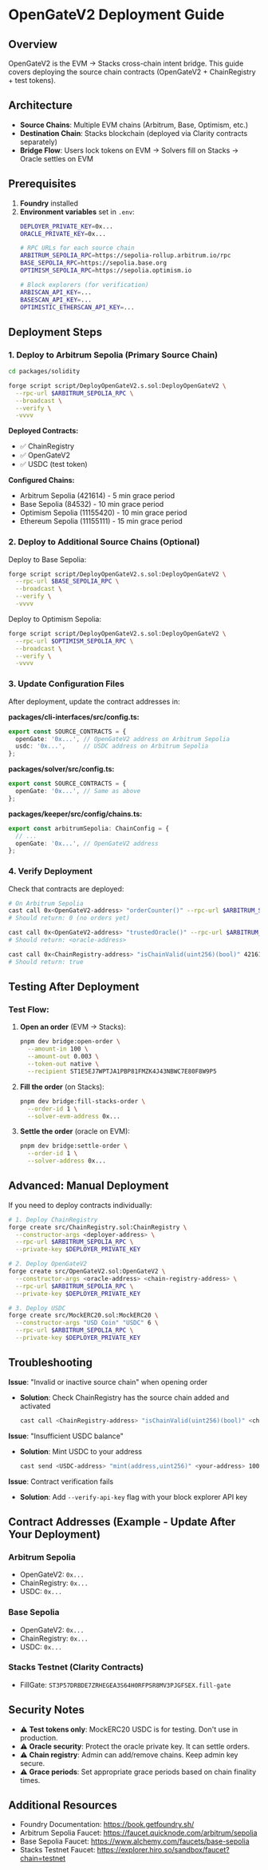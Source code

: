 # OpenGateV2 Deployment Guide

## Overview

OpenGateV2 is the EVM → Stacks cross-chain intent bridge. This guide covers deploying the source chain contracts (OpenGateV2 + ChainRegistry + test tokens).

## Architecture

- **Source Chains**: Multiple EVM chains (Arbitrum, Base, Optimism, etc.)
- **Destination Chain**: Stacks blockchain (deployed via Clarity contracts separately)
- **Bridge Flow**: Users lock tokens on EVM → Solvers fill on Stacks → Oracle settles on EVM

## Prerequisites

1. **Foundry** installed
2. **Environment variables** set in `.env`:
   ```bash
   DEPLOYER_PRIVATE_KEY=0x...
   ORACLE_PRIVATE_KEY=0x...

   # RPC URLs for each source chain
   ARBITRUM_SEPOLIA_RPC=https://sepolia-rollup.arbitrum.io/rpc
   BASE_SEPOLIA_RPC=https://sepolia.base.org
   OPTIMISM_SEPOLIA_RPC=https://sepolia.optimism.io

   # Block explorers (for verification)
   ARBISCAN_API_KEY=...
   BASESCAN_API_KEY=...
   OPTIMISTIC_ETHERSCAN_API_KEY=...
   ```

## Deployment Steps

### 1. Deploy to Arbitrum Sepolia (Primary Source Chain)

```bash
cd packages/solidity

forge script script/DeployOpenGateV2.s.sol:DeployOpenGateV2 \
  --rpc-url $ARBITRUM_SEPOLIA_RPC \
  --broadcast \
  --verify \
  -vvvv
```

**Deployed Contracts:**
- ✅ ChainRegistry
- ✅ OpenGateV2
- ✅ USDC (test token)

**Configured Chains:**
- Arbitrum Sepolia (421614) - 5 min grace period
- Base Sepolia (84532) - 10 min grace period
- Optimism Sepolia (11155420) - 10 min grace period
- Ethereum Sepolia (11155111) - 15 min grace period

### 2. Deploy to Additional Source Chains (Optional)

Deploy to Base Sepolia:
```bash
forge script script/DeployOpenGateV2.s.sol:DeployOpenGateV2 \
  --rpc-url $BASE_SEPOLIA_RPC \
  --broadcast \
  --verify \
  -vvvv
```

Deploy to Optimism Sepolia:
```bash
forge script script/DeployOpenGateV2.s.sol:DeployOpenGateV2 \
  --rpc-url $OPTIMISM_SEPOLIA_RPC \
  --broadcast \
  --verify \
  -vvvv
```

### 3. Update Configuration Files

After deployment, update the contract addresses in:

**packages/cli-interfaces/src/config.ts:**
```typescript
export const SOURCE_CONTRACTS = {
  openGate: '0x...', // OpenGateV2 address on Arbitrum Sepolia
  usdc: '0x...',     // USDC address on Arbitrum Sepolia
};
```

**packages/solver/src/config.ts:**
```typescript
export const SOURCE_CONTRACTS = {
  openGate: '0x...', // Same as above
};
```

**packages/keeper/src/config/chains.ts:**
```typescript
export const arbitrumSepolia: ChainConfig = {
  // ...
  openGate: '0x...', // OpenGateV2 address
};
```

### 4. Verify Deployment

Check that contracts are deployed:
```bash
# On Arbitrum Sepolia
cast call 0x<OpenGateV2-address> "orderCounter()" --rpc-url $ARBITRUM_SEPOLIA_RPC
# Should return: 0 (no orders yet)

cast call 0x<OpenGateV2-address> "trustedOracle()" --rpc-url $ARBITRUM_SEPOLIA_RPC
# Should return: <oracle-address>

cast call 0x<ChainRegistry-address> "isChainValid(uint256)(bool)" 421614 --rpc-url $ARBITRUM_SEPOLIA_RPC
# Should return: true
```

## Testing After Deployment

### Test Flow:

1. **Open an order** (EVM → Stacks):
   ```bash
   pnpm dev bridge:open-order \
     --amount-in 100 \
     --amount-out 0.003 \
     --token-out native \
     --recipient ST1E5EJ7WPTJA1PBP81FMZK4J43NBWC7E80F8W9P5
   ```

2. **Fill the order** (on Stacks):
   ```bash
   pnpm dev bridge:fill-stacks-order \
     --order-id 1 \
     --solver-evm-address 0x...
   ```

3. **Settle the order** (oracle on EVM):
   ```bash
   pnpm dev bridge:settle-order \
     --order-id 1 \
     --solver-address 0x...
   ```

## Advanced: Manual Deployment

If you need to deploy contracts individually:

```bash
# 1. Deploy ChainRegistry
forge create src/ChainRegistry.sol:ChainRegistry \
  --constructor-args <deployer-address> \
  --rpc-url $ARBITRUM_SEPOLIA_RPC \
  --private-key $DEPLOYER_PRIVATE_KEY

# 2. Deploy OpenGateV2
forge create src/OpenGateV2.sol:OpenGateV2 \
  --constructor-args <oracle-address> <chain-registry-address> \
  --rpc-url $ARBITRUM_SEPOLIA_RPC \
  --private-key $DEPLOYER_PRIVATE_KEY

# 3. Deploy USDC
forge create src/MockERC20.sol:MockERC20 \
  --constructor-args "USD Coin" "USDC" 6 \
  --rpc-url $ARBITRUM_SEPOLIA_RPC \
  --private-key $DEPLOYER_PRIVATE_KEY
```

## Troubleshooting

**Issue**: "Invalid or inactive source chain" when opening order
- **Solution**: Check ChainRegistry has the source chain added and activated
  ```bash
  cast call <ChainRegistry-address> "isChainValid(uint256)(bool)" <chainId> --rpc-url $RPC_URL
  ```

**Issue**: "Insufficient USDC balance"
- **Solution**: Mint USDC to your address
  ```bash
  cast send <USDC-address> "mint(address,uint256)" <your-address> 1000000000 --rpc-url $RPC_URL --private-key $PRIVATE_KEY
  ```

**Issue**: Contract verification fails
- **Solution**: Add `--verify-api-key` flag with your block explorer API key

## Contract Addresses (Example - Update After Your Deployment)

### Arbitrum Sepolia
- OpenGateV2: `0x...`
- ChainRegistry: `0x...`
- USDC: `0x...`

### Base Sepolia
- OpenGateV2: `0x...`
- ChainRegistry: `0x...`
- USDC: `0x...`

### Stacks Testnet (Clarity Contracts)
- FillGate: `ST3P57DRBDE7ZRHEGEA3S64H0RFPSR8MV3PJGFSEX.fill-gate`

## Security Notes

- ⚠️ **Test tokens only**: MockERC20 USDC is for testing. Don't use in production.
- ⚠️ **Oracle security**: Protect the oracle private key. It can settle orders.
- ⚠️ **Chain registry**: Admin can add/remove chains. Keep admin key secure.
- ⚠️ **Grace periods**: Set appropriate grace periods based on chain finality times.

## Additional Resources

- Foundry Documentation: https://book.getfoundry.sh/
- Arbitrum Sepolia Faucet: https://faucet.quicknode.com/arbitrum/sepolia
- Base Sepolia Faucet: https://www.alchemy.com/faucets/base-sepolia
- Stacks Testnet Faucet: https://explorer.hiro.so/sandbox/faucet?chain=testnet
